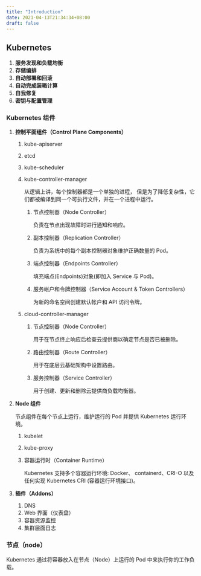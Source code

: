 ```yaml
---
title: "Introduction"
date: 2021-04-13T21:34:34+08:00
draft: false
---
```


## Kubernetes

1. **服务发现和负载均衡**
2. **存储编排**
3. **自动部署和回滚**
4. **自动完成装箱计算**
5. **自我修复**
6. **密钥与配置管理**



### Kubernetes 组件

1. **控制平面组件（Control Plane Components）**

   1. kube-apiserver

   2. etcd

   3. kube-scheduler

   4. kube-controller-manager

      从逻辑上讲，每个控制器都是一个单独的进程， 但是为了降低复杂性，它们都被编译到同一个可执行文件，并在一个进程中运行。

      1. 节点控制器（Node Controller）

         负责在节点出现故障时进行通知和响应。

      2. 副本控制器（Replication Controller）

         负责为系统中的每个副本控制器对象维护正确数量的 Pod。

      3. 端点控制器（Endpoints Controller）

         填充端点(Endpoints)对象(即加入 Service 与 Pod)。

      4. 服务帐户和令牌控制器（Service Account & Token Controllers）

         为新的命名空间创建默认帐户和 API 访问令牌。

   5. cloud-controller-manager

      1. 节点控制器（Node Controller）

         用于在节点终止响应后检查云提供商以确定节点是否已被删除。

      2. 路由控制器（Route Controller）

         用于在底层云基础架构中设置路由。

      3. 服务控制器（Service Controller）

         用于创建、更新和删除云提供商负载均衡器。

2. **Node 组件**

   节点组件在每个节点上运行，维护运行的 Pod 并提供 Kubernetes 运行环境。

   1. kubelet

   2. kube-proxy

   3. 容器运行时（Container Runtime）

      Kubernetes 支持多个容器运行环境: Docker、 containerd、CRI-O 以及任何实现 Kubernetes CRI (容器运行环境接口)。

3. **插件（Addons）**

   1. DNS
   2. Web 界面（仪表盘）
   3. 容器资源监控
   4. 集群层面日志



### 节点（node）

Kubernetes 通过将容器放入在节点（Node）上运行的 Pod 中来执行你的工作负载。





